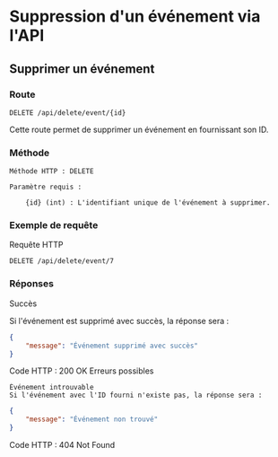 # Suppression d'un événement via l'API 
## Supprimer un événement
### Route
```
DELETE /api/delete/event/{id}
```
Cette route permet de supprimer un événement en fournissant son ID.
### Méthode

    Méthode HTTP : DELETE

    Paramètre requis :

        {id} (int) : L'identifiant unique de l'événement à supprimer.

### Exemple de requête
Requête HTTP
```
DELETE /api/delete/event/7
```

### Réponses
Succès

Si l'événement est supprimé avec succès, la réponse sera :
```json
{
    "message": "Événement supprimé avec succès"
}
```
Code HTTP : 200 OK
Erreurs possibles

    Événement introuvable
    Si l'événement avec l'ID fourni n'existe pas, la réponse sera :
```json
{
    "message": "Événement non trouvé"
}
```
Code HTTP : 404 Not Found